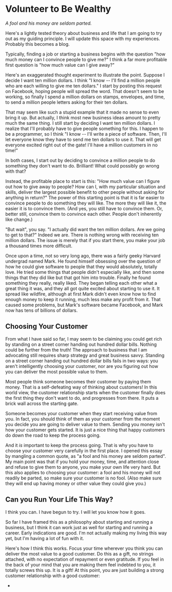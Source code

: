 Volunteer to Be Wealthy
=======================

_A fool and his money are seldom parted._

Here's a lightly tested theory about business and life that I am going to try out as my guiding principle. I will update this space with my experiences. Probably this becomes a blog.

Typically, finding a job or starting a business begins with the question "how much money can I convince people to give me?" I think a far more profitable first question is "how much value can I give away?"

Here's an exaggerated thought experiment to illustrate the point. Suppose I decide I want ten million dollars. I think "I know -- I'll find a million people who are each willing to give me ten dollars." I start by posting this request on Facebook, hoping people will spread the word. That doesn't seem to be working, so finally I spend a million dollars on stamps, envelopes, and time, to send a million people letters asking for their ten dollars.

That may seem like such a stupid example that it made no sense to even bring it up. But actually, I think most new business ideas amount to pretty much the same thing. I still start by deciding I want ten million dollars. I realize that I'll probably have to give people something for this. I happen to be a programmer, so I think "I know -- I'll write a piece of software. Then, I'll let everyone know they have to send me ten dollars to use it. That will get everyone excited right out of the gate! I'll have a million customers in no time!"

In both cases, I start out by deciding to convince a million people to do something they don't want to do. Brilliant! What could possibly go wrong with that?

Instead, the profitable place to start is this: "How much value can I figure out how to give away to people? How can I, with my particular situation and skills, deliver the largest possible benefit to other people without asking for anything in return?" The power of this starting point is that it is far easier to convince people to do something they will like. The more they will like it, the easier it is to convince them. (And yes, you still have to convince them. Or, better still, convince them to convince each other. People don't inherently like change.)

"But wait", you say. "I actually did want the ten million dollars. Are we going to get to that?" Indeed we are. There is nothing wrong with receiving ten million dollars. The issue is merely that if you start there, you make your job a thousand times more difficult.

Once upon a time, not so very long ago, there was a fairly geeky Harvard undergrad named Mark. He found himself obsessing over the question of how he could give software to people that they would absolutely, totally love. He tried some things that people didn't especially like, and then some things that they did like but that got him into trouble. Finally he found something they really, really liked. They began telling each other what a great thing it was, and they all got quite excited about starting to use it. It spread like wildfire, although at first Mark didn't even know how to find enough money to keep it running, much less make any profit from it. That caused some problems, but Mark's software became Facebook, and Mark now has tens of billions of dollars.

Choosing Your Customer
----------------------

From what I have said so far, I may seem to be claiming you could get rich by standing on a street corner handing out hundred dollar bills. Nothing could be further from the truth! The approach to business that I am advocating still requires sharp strategy and great business savvy. Standing on a street corner handing out hundred dollar bills fails in two ways: you aren't intelligently choosing your customer, nor are you figuring out how you can deliver the most possible value to them.

Most people think someone becomes their customer by paying them money. That is a self-defeating way of thinking about customers! In this world view, the customer relationship starts when the customer finally does the first thing they don't want to do, and progresses from there. It puts a brick wall across the starting gate.

Someone becomes your customer when they start receiving value from you. In fact, you should think of them as your customer from the moment you decide you are going to deliver value to them. Sending you money isn't how your customer gets started. It is just a nice thing that happy customers do down the road to keep the process going.

And it *is* important to keep the process going. That is why you have to choose your customer very carefully in the first place. I opened this essay by mangling a common quote, as "a fool and his money are seldom parted". My main point was that if you hold your money, time, and attention close and refuse to give them to anyone, you make your own life very hard. But this also applies to choosing your customer: a fool and his money will not readily be parted, so make sure your customer is no fool. (Also make sure they will end up having money or other value they could give you.)

Can you Run Your Life This Way?
-------------------------------

I think you can. I have begun to try. I will let you know how it goes.

So far I have framed this as a philosophy about starting and running a business, but I think it can work just as well for starting and running a career. Early indications are good. I'm not actually making my living this way yet, but I'm having a lot of fun with it.

Here's how I think this works. Focus your time wherever you think you can deliver the most value to a good customer. Do this as a gift, no strings attached, with no expectation of repayment or even gratitude. If you feel in the back of your mind that you are making them feel indebted to you, it totally screws this up. It is a gift! At this point, you are just building a strong customer relationship with a good customer:

- 
